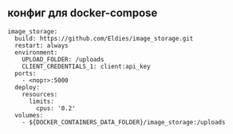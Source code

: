 ## конфиг для docker-compose

    image_storage:
      build: https://github.com/Eldies/image_storage.git
      restart: always
      environment:
        UPLOAD_FOLDER: /uploads
        CLIENT_CREDENTIALS_1: client:api_key
      ports:
        - <порт>:5000
      deploy:
        resources:
          limits:
            cpus: '0.2'
      volumes:
        - ${DOCKER_CONTAINERS_DATA_FOLDER}/image_storage:/uploads
